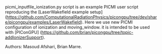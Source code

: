picmi_inputfile_ionization.py script is an example PICMI user script reproducing the [LaserWakefield example setup] (https://github.com/ComputationalRadiationPhysics/picongpu/tree/dev/share/picongpu/examples/LaserWakefield).
Here we use new PICMI configuration of ionization and moving_window.
it is intended to be used with [PIConGPU] (https://github.com/brian/picongpu/tree/topic-addIonizerSupport).

Authors: Masoud Afshari, Brian Marre.

